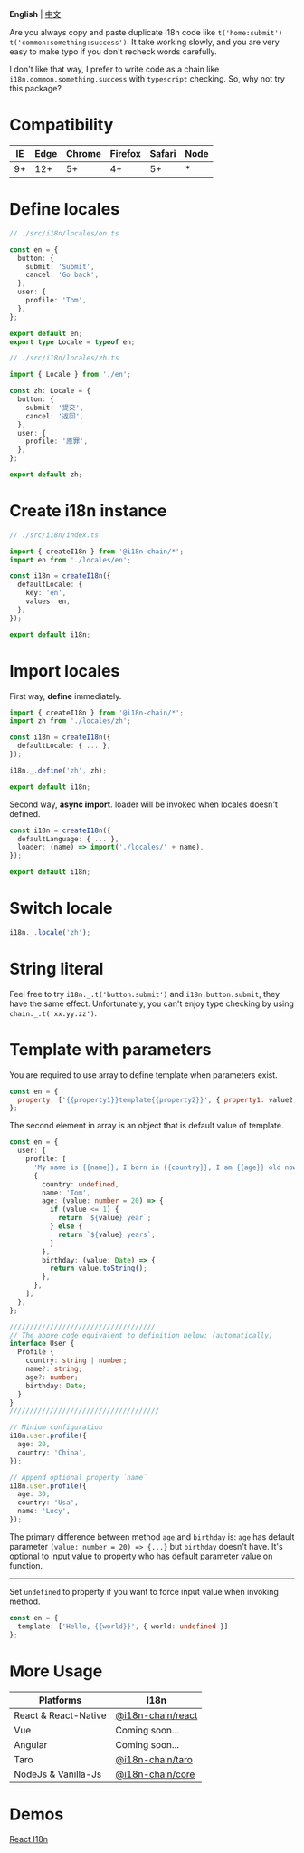 **English** | [中文](https://github.com/fwh1990/i18n-chain/blob/master/README-CN.md)

Are you always copy and paste duplicate i18n code like `t('home:submit')` `t('common:something:success')`. It take working slowly, and you are very easy to make typo if you don't recheck words carefully.

I don't like that way, I prefer to write code as a chain like `i18n.common.something.success` with `typescript` checking. So, why not try this package?

# Compatibility
| IE | Edge | Chrome | Firefox | Safari | Node |
| -- | -- | -- | -- | -- | -- |
| 9+ | 12+ | 5+ | 4+ | 5+ | * |

# Define locales
```typescript
// ./src/i18n/locales/en.ts

const en = {
  button: {
    submit: 'Submit',
    cancel: 'Go back',
  },
  user: {
    profile: 'Tom',
  },
};

export default en;
export type Locale = typeof en;
```

```typescript
// ./src/i18n/locales/zh.ts

import { Locale } from './en';

const zh: Locale = {
  button: {
    submit: '提交',
    cancel: '返回',
  },
  user: {
    profile: '原罪',
  },
};

export default zh;
```

# Create i18n instance
```typescript
// ./src/i18n/index.ts

import { createI18n } from '@i18n-chain/*';
import en from './locales/en';

const i18n = createI18n({
  defaultLocale: {
    key: 'en',
    values: en,
  },
});

export default i18n;
```

# Import locales
First way, **define** immediately.
```typescript
import { createI18n } from '@i18n-chain/*';
import zh from './locales/zh';

const i18n = createI18n({
  defaultLocale: { ... },
});

i18n._.define('zh', zh);

export default i18n;
```

Second way, **async import**. loader will be invoked when locales doesn't defined.
```typescript
const i18n = createI18n({
  defaultLanguage: { ... },
  loader: (name) => import('./locales/' + name),
});

export default i18n;
```

# Switch locale
```typescript
i18n._.locale('zh');
```

# String literal
Feel free to try `i18n._.t('button.submit')` and `i18n.button.submit`, they have the same effect. Unfortunately, you can't enjoy type checking by using `chain._.t('xx.yy.zz')`.

# Template with parameters
You are required to use array to define template when parameters exist.
```javascript
const en = {
  property: ['{{property1}}template{{property2}}', { property1: value2, property2: value2 }],
};
```

The second element in array is an object that is default value of template.

```typescript
const en = {
  user: {
    profile: [
      'My name is {{name}}, I born in {{country}}, I am {{age}} old now, my birthday is {{birthday}}',
      {
        country: undefined,
        name: 'Tom',
        age: (value: number = 20) => {
          if (value <= 1) {
            return `${value} year`;
          } else {
            return `${value} years`;
          }
        },
        birthday: (value: Date) => {
          return value.toString();
        },
      },
    ],
  },
};

////////////////////////////////////
// The above code equivalent to definition below: (automatically)
interface User {
  Profile {
    country: string | number;
    name?: string;
    age?: number;
    birthday: Date;
  }
}
/////////////////////////////////////

// Minium configuration
i18n.user.profile({
  age: 20,
  country: 'China',
});

// Append optional property `name`
i18n.user.profile({
  age: 30,
  country: 'Usa',
  name: 'Lucy',
});
```

The primary difference between method `age` and `birthday` is: `age` has default parameter `(value: number = 20) => {...}` but `birthday` doesn't have. It's optional to input value to property who has default parameter value on function.

------------

Set `undefined` to property if you want to force input value when invoking method.

```typescript
const en = {
  template: ['Hello, {{world}}', { world: undefined }]
};
```


# More Usage
| Platforms | I18n |
| -- | -- |
| React & React-Native | [@i18n-chain/react](./packages/react) |
| Vue | Coming soon... |
| Angular | Coming soon... |
| Taro | [@i18n-chain/taro](./packages/taro) |
| NodeJs & Vanilla-Js | [@i18n-chain/core](./packages/core) |


# Demos
[React I18n](https://github.com/easy-demo/react-i18n-demo)
